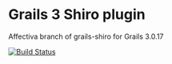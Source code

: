 Grails 3 Shiro plugin
=====================

Affectiva branch of grails-shiro for Grails 3.0.17

[![Build Status](https://api.travis-ci.org/affectiva/grails-shiro.png)](http://travis-ci.org/affectiva/grails-shiro)